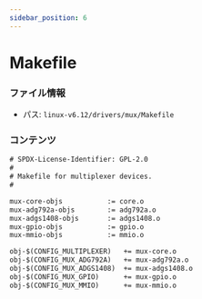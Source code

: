 ```yaml
---
sidebar_position: 6
---
```

# Makefile

### ファイル情報

- パス: `linux-v6.12/drivers/mux/Makefile`

### コンテンツ

```txt
# SPDX-License-Identifier: GPL-2.0
#
# Makefile for multiplexer devices.
#

mux-core-objs			:= core.o
mux-adg792a-objs		:= adg792a.o
mux-adgs1408-objs		:= adgs1408.o
mux-gpio-objs			:= gpio.o
mux-mmio-objs			:= mmio.o

obj-$(CONFIG_MULTIPLEXER)	+= mux-core.o
obj-$(CONFIG_MUX_ADG792A)	+= mux-adg792a.o
obj-$(CONFIG_MUX_ADGS1408)	+= mux-adgs1408.o
obj-$(CONFIG_MUX_GPIO)		+= mux-gpio.o
obj-$(CONFIG_MUX_MMIO)		+= mux-mmio.o

```
